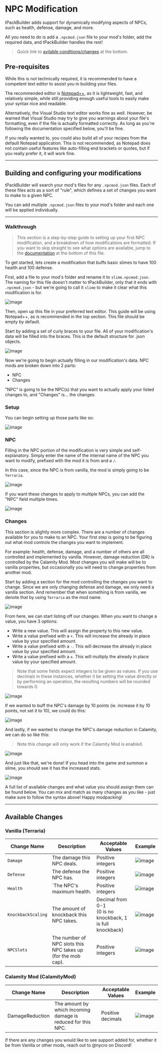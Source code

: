 # NPC Modification

tPackBuilder adds support for dynamically modifying aspects of NPCs, such as health, defense, damage, and more.

All you need to do is add a `.npcmod.json` file to your mod's folder, add the required data, and tPackBuilder handles the rest!

> Quick link to [avilable conditions/changes](https://github.com/bereft-souls/bereft-souls/blob/master/src/PackBuilder/docs/NPCs.md#available-changes) at the bottom.

## Pre-requisites

While this is not technically required, it is recommended to have a competent text editor to assist you in building your files.

The recommended editor is [Notepad++](https://notepad-plus-plus.org/), as it is lightweight, fast, and relatively simple, while still providing enough useful tools to easily make your syntax nice and readable.

Alternatively, the Visual Studio text editor works fine as well. However, be warned that Visual Studio may try to give you warnings about your file's formatting, even if the file is actually formatted correctly. As long as you're following the documentation specified below, you'll be fine.

If you really wanted to, you could also build all of your recipes from the default Notepad application. This is not recommended, as Notepad does not contain useful features like auto-filling end brackets or quotes, but if you really prefer it, it will work fine.

***

## Building and configuring your modifications
tPackBuilder will search your mod's files for any `.npcmod.json` files. Each of these files acts as a sort of "rule", which defines a set of changes you want to make to a given NPC.

You can add multiple `.npcmod.json` files to your mod's folder and each one will be applied individually.

***

### Walkthrough
> This section is a step-by-step guide to setting up your first NPC modification, and a breakdown of how modifications are formatted. If you want to skip straight to see what options are available, jump to the [documentation](https://github.com/bereft-souls/bereft-souls/blob/master/src/PackBuilder/docs/NPCs.md#available-changes) at the bottom of this file.

To get started, lets create a modification that buffs basic slimes to have 100 health and 100 defense.

First, add a file to your mod's folder and rename it to `slime.npcmod.json`. The naming for this file doesn't matter to tPackBuilder, only that it ends with `.npcmod.json` - but we're going to call it `slime` to make it clear what this modification is for.

![image](https://github.com/user-attachments/assets/d73bb3db-6f70-4820-8d01-c49feab2258c)

Then, open up this file in your preferred text editor. This guide will be using Notepad++, as is recommended in the top section. This file should be empty by default.

Start by adding a set of curly braces to your file. All of your modification's data will be filled into the braces. This is the default structure for .json objects.

![image](https://github.com/user-attachments/assets/d6662f90-45b6-480c-8f3a-e84878212021)

Now we're going to begin actually filling in our modification's data. NPC mods are broken down into 2 parts:
- NPC
- Changes

"NPC" is going to be the NPC(s) that you want to actually apply your listed changes to, and "Changes" is... the changes.

### Setup

You can begin setting up those parts like so:

![image](https://github.com/user-attachments/assets/2a9119ce-75b7-4e97-b21a-c08a09c06564)

### NPC

Filling in the NPC portion of the modification is very simple and self-explanatory. Simply enter the name of the internal name of the NPC you want to modify, prefixed with the mod it is from and a `/`.

In this case, since the NPC is from vanilla, the mod is simply going to be `Terraria`.

![image](https://github.com/user-attachments/assets/8e8206cd-431e-4e09-aab6-1a2da5966773)

If you want these changes to apply to multiple NPCs, you can add the "NPC" field multiple times.

![image](https://github.com/user-attachments/assets/d2bdb308-a99a-4dec-93d2-468b8cf96af6)

### Changes

This section is slightly more complex. There are a number of changes available for you to make to an NPC. Your first step is going to be figuring out what mod controls the changes you want to implement.

For example: health, defense, damage, and a number of others are all controlled and implemented by vanilla. However, damage reduction (DR) is controlled by the Calamity Mod. Most changes you will make will be to vanilla properties, but occasionally you will need to change properties from another mod.

Start by adding a section for the mod controlling the changes you want to change. Since we are only changing defense and damage, we only need a vanilla section. And remember that when something is from vanilla, we denote that by using `Terraria` as the mod name.

![image](https://github.com/user-attachments/assets/f3dc6850-c653-4537-8551-0eff1aa6954f)

From here, we can start listing off our changes. When you want to change a value, you have 3 options:
- Write a new value. This will assign the property to this new value.
- Write a value prefixed with a `+`. This will increase the already in place value by your specified amount.
- Write a value prefixed with a `-`. This will decrease the already in place value by your specified amount.
- Write a value prefixed with a `x`. This will multiply the already in place value by your specified amount.
> Note that some fields expect integers to be given as values. If you use decimals in these instances, whether it be setting the value directly or by performing an operation, the resulting numbers will be rounded towards 0.

![image](https://github.com/user-attachments/assets/952a26ff-6b8d-409e-8893-205938dcf234)

If we wanted to buff the NPC's damage by 10 points (ie. increase it by 10 points, not set it to 10), we could do this:

![image](https://github.com/user-attachments/assets/a5ed443c-44e2-4cbd-96f8-85829b1a653d)

And lastly, if we wanted to change the NPC's damage reduction in Calamity, we can do so like this:
> Note this change will only work if the Calamity Mod is enabled.

![image](https://github.com/user-attachments/assets/54ee2e58-fce8-4df5-bf0b-6bb460f41b43)

And just like that, we're done! If you head into the game and summon a slime, you should see it has the increased stats.

![image](https://github.com/user-attachments/assets/2965b896-5c08-4930-bb5e-f355861c8a92)

A full list of available changes and what value you should assign them can be found below. You can mix and match as many changes as you like - just make sure to follow the syntax above! Happy modpacking!

***

## Available Changes

### Vanilla (Terraria)
| Change Name | Description | Acceptable Values | Example |
| ----------- | ----------- | ----------------- | ------- |
| `Damage` | The damage this NPC deals. | Positive integers | ![image](https://github.com/user-attachments/assets/6d255d2c-e6a9-4a6c-b1f7-3bb5fa74b4b4) |
| `Defense` | The defense the NPC has. | Positive integers | ![image](https://github.com/user-attachments/assets/2571f6df-e3ab-4ae3-82cb-2e5ea398d0eb) |
| `Health` | `The NPC's maximum health. | Positive integers | ![image](https://github.com/user-attachments/assets/aea09a00-1188-431a-ac9b-94c2519530e9) |
| `KnockbackScaling` | The amount of knockback this NPC takes. | Decimal from 0-1<br/>(0 is no knockback, 1 is full knockback) | ![image](https://github.com/user-attachments/assets/74821aed-a80e-4f2c-af57-81a8229955e1) |
| `NPCSlots` | The number of NPC slots this NPC takes up (for the mob cap). | Positive integers | ![image](https://github.com/user-attachments/assets/2bce356c-8235-429e-8f07-10dd661b43dd) |

### Calamity Mod (CalamityMod)
| Change Name | Description | Acceptable Values | Example |
| ----------- | ----------- | ----------------- | ------- |
| DamageReduction | The amount by which incoming damage is reduced for this NPC. | Positive decimals | ![image](https://github.com/user-attachments/assets/5d7e803c-3a44-4e9f-aaf4-75560cc1babe) |

If there are any changes you would like to see support added for, whether it be from Vanilla or other mods, reach out to @nycro on Discord!
